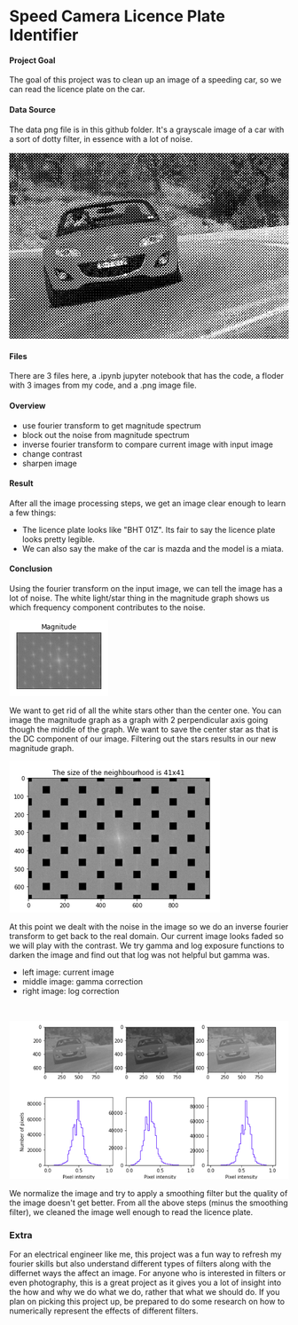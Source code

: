 # Speed Camera Licence Plate Identifier

#### Project Goal

The goal of this project was to clean up an image of a speeding car, so we can read the licence plate on the car.

#### Data Source

The data png file is in this github folder. It's a grayscale image of a car with a sort of dotty filter, in essence with a lot of noise.<br >
<br >
![image](https://github.com/JaideepPrasad/Data-Science/blob/main/Image%20Processing/Image%20Processing%20Forensics/car.png?raw=true)<br >

#### Files

There are 3 files here, a .ipynb jupyter notebook that has the code, a floder with 3 images from my code, and a .png image file.

#### Overview

  - use fourier transform to get magnitude spectrum
  - block out the noise from magnitude spectrum
  - inverse fourier transform to compare current image with input image
  - change contrast 
  - sharpen image

#### Result

After all the image processing steps, we get an image clear enough to learn a few things:
  - The licence plate looks like "BHT 01Z". Its fair to say the licence plate looks pretty legible.
  - We can also say the make of the car is mazda and the model is a miata.

#### Conclusion

Using the fourier transform on the input image, we can tell the image has a lot of noise. 
The white light/star thing in the magnitude graph shows us which frequency component contributes to the noise.<br >

![image](https://github.com/JaideepPrasad/Data-Science/blob/main/Image%20Processing/Image%20Processing%20Forensics/images/Capture.PNG?raw=true)<br >

We want to get rid of all the white stars other than the center one. You can image the magnitude graph as a graph with 2 perpendicular axis going though the middle of the graph.
We want to save the center star as that is the DC component of our image. Filtering out the stars results in our new magnitude graph.<br >

![image](https://github.com/JaideepPrasad/Data-Science/blob/main/Image%20Processing/Image%20Processing%20Forensics/images/Capture1.PNG?raw=true)<br >

At this point we dealt with the noise in the image so we do an inverse fourier transform to get back to the real domain. Our current image looks faded so we will play with the contrast. We try gamma and log exposure functions to darken the image and find out that log was not helpful but gamma was.
  - left image: current image
  - middle image: gamma correction
  - right image: log correction
<br >

![image](https://github.com/JaideepPrasad/Data-Science/blob/main/Image%20Processing/Image%20Processing%20Forensics/images/Capture2.PNG?raw=true)<br >

We normalize the image and try to apply a smoothing filter but the quality of the image doesn't get better. From all the above steps (minus the smoothing filter), we cleaned the image well enough to read the licence plate. 
### Extra
For an electrical engineer like me, this project was a fun way to refresh my fourier skills but also understand different types of filters along with the differnet ways the affect an image. For anyone who is interested in filters or even photography, this is a great project as it gives you a lot of insight into the how and why we do what we do, rather that what we should do. If you plan on picking this project up, be prepared to do some research on how to numerically represent the effects of different filters. 
